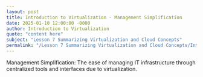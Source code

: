 ```yaml
---
layout: post
title: Introduction to Virtualization - Management Simplification
date: 2025-01-10 12:00:00 -0000
author: Introduction to Virtualization
quote: "content here"
subject: "Lesson 7 Summarizing Virtualization and Cloud Concepts"
permalink: "/Lesson 7 Summarizing Virtualization and Cloud Concepts/Introduction to Virtualization/Introduction to Virtualization - Management Simplification"
---
```


Management Simplification: The ease of managing IT infrastructure through centralized tools and interfaces due to virtualization.
